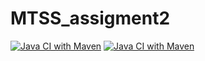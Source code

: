 # MTSS_assigment2
[![Java CI with Maven](https://github.com/luca-marcato/MTSS_assigment2/actions/workflows/build.yml/badge.svg)](https://github.com/luca-marcato/MTSS_assigment2/actions/workflows/build.yml)
[![Java CI with Maven](https://github.com/luca-marcato/MTSS_assigment2/actions/workflows/build.yml/badge.svg)](https://github.com/luca-marcato/MTSS_assigment2/actions/workflows/build2.yml)

